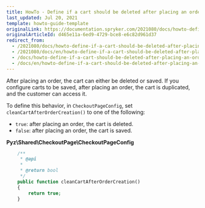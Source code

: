 ```yaml
---
title: HowTo - Define if a cart should be deleted after placing an order
last_updated: Jul 20, 2021
template: howto-guide-template
originalLink: https://documentation.spryker.com/2021080/docs/howto-define-if-a-cart-should-be-deleted-after-placing-an-order
originalArticleId: d465e11a-6ed9-4729-bce8-e6c82d961d37
redirect_from:
  - /2021080/docs/howto-define-if-a-cart-should-be-deleted-after-placing-an-order
  - /2021080/docs/en/howto-define-if-a-cart-should-be-deleted-after-placing-an-order
  - /docs/howto-define-if-a-cart-should-be-deleted-after-placing-an-order
  - /docs/en/howto-define-if-a-cart-should-be-deleted-after-placing-an-order
---
```


After placing an order, the cart can either be deleted or saved. If you configure carts to be saved, after placing an order, the cart is duplicated, and the customer can access it.

To define this behavior, in `CheckoutPageConfig`, set `cleanCartAfterOrderCreation()` to one of the following:

* `true`: after placing an order, the cart is deleted.
* `false`: after placing an order, the cart is saved.

**Pyz\Shared\CheckoutPage\CheckoutPageConfig**
   
```php
    /**
     * @api
     *
     * @return bool
     */
    public function cleanCartAfterOrderCreation()
    {
        return true;
    }
```

